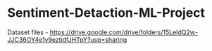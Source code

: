 # Sentiment-Detaction-ML-Project

Dataset files - https://drive.google.com/drive/folders/15LeldQ2w-JJC36OY4e1y9eztidfJHTpY?usp=sharing
